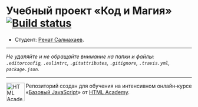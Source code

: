 # Учебный проект «Код и Магия» [![Build status][travis-image]][travis-url]

* Студент: [Ренат Салмахаев](https://up.htmlacademy.ru/javascript/11/user/496089).

---

_Не удаляйте и не обращайте внимание на папки и файлы:_<br>
_`.editorconfig`, `.eslintrc`, `.gitattributes`, `.gitignore`, `.travis.yml`, `package.json`._

---

<a href="https://htmlacademy.ru/intensive/javascript"><img align="left" width="50" height="50" title="HTML Academy" src="https://up.htmlacademy.ru/static/img/intensive/javascript/logo-for-github.svg"></a>

Репозиторий создан для обучения на интенсивном онлайн‑курсе «[Базовый JavaScript](https://htmlacademy.ru/intensive/javascript)» от [HTML Academy](https://htmlacademy.ru).

[travis-image]: https://travis-ci.org/htmlacademy-javascript/496089-code-and-magick.svg?branch=master
[travis-url]: https://travis-ci.org/htmlacademy-javascript/496089-code-and-magick
